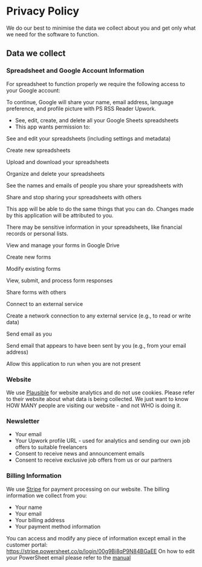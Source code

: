 # Privacy Policy

We do our best to minimise the data we collect about you and get only what we need for the software to function.

## Data we collect

### Spreadsheet and Google Account Information

For spreadsheet to function properly we require the following access to your Google account:

To continue, Google will share your name, email address, language preference, and profile picture with PS RSS Reader Upwork.

* See, edit, create, and delete all your Google Sheets spreadsheets
* This app wants permission to:



See and edit your spreadsheets (including settings and metadata)

Create new spreadsheets

Upload and download your spreadsheets

Organize and delete your spreadsheets

See the names and emails of people you share your spreadsheets with

Share and stop sharing your spreadsheets with others

This app will be able to do the same things that you can do. Changes made by this application will be attributed to you.

There may be sensitive information in your spreadsheets, like financial records or personal lists.



View and manage your forms in Google Drive

Create new forms

Modify existing forms

View, submit, and process form responses

Share forms with others



Connect to an external service

Create a network connection to any external service (e.g., to read or write data)


Send email as you

Send email that appears to have been sent by you (e.g., from your email address)


Allow this application to run when you are not present








### Website

We use [Plausible](https://plausible.io/) for website analytics and do not use cookies. Please refer to their website about what data is being collected.
We just want to know HOW MANY people are visiting our website - and not WHO is doing it.

### Newsletter

* Your email
* Your Upwork profile URL - used for analytics and sending our own job offers to suitable freelancers
* Consent to receive news and announcement emails
* Consent to receive exclusive job offers from us or our partners

### Billing Information

We use [Stripe](https://stripe.com) for payment processing on our website. The billing information we collect from you:

* Your name
* Your email
* Your billing address
* Your payment method information

You can access and modify any piece of information except email in the customer portal: https://stripe.powersheet.co/p/login/00g9Bi8qP9N84BGaEE
On how to edit your PowerSheet email please refer to the [manual](https://powersheet.co/rss-reader-upwork/manual#i-want-to-change-the-email-i-am-sending-from)



